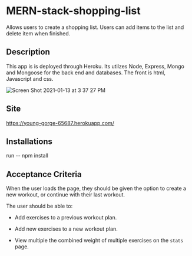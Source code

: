 # MERN-stack-shopping-list

Allows users to create a shopping list. Users can add items to the list and delete item when finished. 

## Description

This app is is deployed through Heroku. Its utilzes Node, Express, Mongo and Mongoose for the back end and databases. The front is html, Javascript and css. 

![Screen Shot 2021-01-13 at 3 37 27 PM](https://user-images.githubusercontent.com/62358897/104526086-7927ea80-55b6-11eb-86c3-ffb419cd4b41.png)


## Site 

https://young-gorge-65687.herokuapp.com/


## Installations 

run -- npm install 

## Acceptance Criteria

When the user loads the page, they should be given the option to create a new workout, or continue with their last workout.

The user should be able to:

  * Add exercises to a previous workout plan.

  * Add new exercises to a new workout plan.

  * View multiple the combined weight of multiple exercises on the `stats` page.


